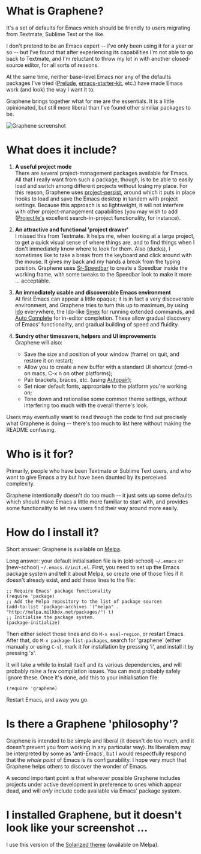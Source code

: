 What is Graphene?
=================
It's a set of defaults for Emacs which should be friendly to users migrating from Textmate, Sublime Text or the like.

I don't pretend to be an Emacs expert -- I've only been using it for a year or so -- but I've found that after experiencing its capabilities I'm not able to go back to Textmate, and I'm reluctant to throw my lot in with another closed-source editor, for all sorts of reasons.

At the same time, neither base-level Emacs nor any of the defaults packages I've tried ([Prelude](https://github.com/bbatsov/prelude), [emacs-starter-kit](https://github.com/technomancy/emacs-starter-kit), etc.) have made Emacs work (and look) the way I want it to.

Graphene brings together what for me are the essentials. It is a little opinionated, but still more liberal than I've found other similiar packages to be.

![Graphene screenshot](http://s3-eu-west-1.amazonaws.com/graphene/graphene.png)

What does it include?
=====================
1. **A useful project mode**  
   There are several project-management packages available for Emacs. All that I really want from such a package, though, is to be able to easily load and switch among different projects without losing my place. For this reason, Graphene uses [project-persist](https://github.com/rdallasgray/project-persist), around which it puts in place hooks to load and save the Emacs desktop in tandem with project settings. Because this approach is so lightweight, it will not interfere with other project-management capabilities (you may wish to add ([Projectile's](https://github.com/bbatsov/projectile) excellent search-in-project functionality, for instance).
   
2. **An attractive and functional 'project drawer'**  
   I missed this from Textmate. It helps me, when looking at a large project, to get a quick visual sense of where things are, and to find things when I don't immediately know where to look for them. Also (ducks), I sometimes like to take a break from the keyboard and click around with the mouse. It gives my back and my hands a break from the typing position. Graphene uses [Sr-Speedbar](https://github.com/emacsmirror/sr-speedbar) to create a Speedbar inside the working frame, with some tweaks to the Speedbar look to make it more ... acceptable.
   
3. **An immediately usable and discoverable Emacs environment**  
   At first Emacs can appear a little opaque; it is in fact a very discoverable environment, and Graphene tries to turn this up to maximum, by using [Ido](http://emacswiki.org/emacs/InteractivelyDoThings) everywhere, the Ido-like [Smex](http://www.emacswiki.org/Smex) for running extended commands, and [Auto Complete](http://emacswiki.org/emacs/AutoComplete) for in-editor completion. These allow gradual discovery of Emacs' functionality, and gradual building of speed and fluidity.
   
4. **Sundry other timesavers, helpers and UI improvements**  
   Graphene will also:
   - Save the size and position of your window (frame) on quit, and restore it on restart;
   - Allow you to create a new buffer with a standard UI shortcut (cmd-n on macs, C-x n on other platforms);
   - Pair brackets, braces, etc. (using [Autopair](https://github.com/capitaomorte/autopair));
   - Set nicer default fonts, appropriate to the platform you're working on;
   - Tone down and rationalise some common theme settings, without interfering too much with the overall theme's look.
   
Users may eventually want to read through the code to find out precisely what Graphene is doing -- there's too much to list here without making the README confusing.

Who is it for?
==============
Primarily, people who have been Textmate or Sublime Text users, and who want to give Emacs a try but have been daunted by its perceived complexity.

Graphene intentionally doesn't do too much -- it just sets up some defaults which should make Emacs a little more familiar to start with, and provides some functionality to let new users find their way around more easily.

How do I install it?
====================
Short answer: Graphene is available on [Melpa](http://melpa.milkbox.net).

Long answer: your default initialisation file is in (old-school) `~/.emacs` or (new-school) `~/.emacs.d/init.el`. First, you need to set up the Emacs package system and tell it about Melpa, so create one of those files if it doesn't already exist, and add these lines to the file:
```
;; Require Emacs' package functionality
(require 'package)
;; Add the Melpa repository to the list of package sources
(add-to-list 'package-archives '("melpa" . "http://melpa.milkbox.net/packages/") t)
;; Initialise the package system.
(package-initialize)
```
Then either select those lines and do `M-x eval-region`, or restart Emacs. After that, do `M-x package-list-packages`, search for 'graphene' (either manually or using `C-s`), mark it for installation by pressing 'i', and install it by pressing 'x'.

It will take a while to install itself and its various dependencies, and will probably raise a few compilation issues. You can most probably safely ignore these. Once it's done, add this to your initialisation file:
```
(require 'graphene)
```
Restart Emacs, and away you go.

Is there a Graphene 'philosophy'?
=================================
Graphene is intended to be simple and liberal (it doesn't do too much, and it doesn't prevent you from working in any particular way). Its liberalism may be interpreted by some as 'anti-Emacs', but I would respectfully respond that the *whole point* of Emacs is its configurability. I hope very much that Graphene helps others to discover the wonder of Emacs.

A second important point is that wherever possible Graphene includes projects under active development in preference to ones which appear dead, and will *only* include code available via Emacs' package system.

I installed Graphene, but it doesn't look like your screenshot ...
==================================================================
I use this version of the [Solarized theme](https://github.com/sellout/emacs-color-theme-solarized) (available on Melpa).
